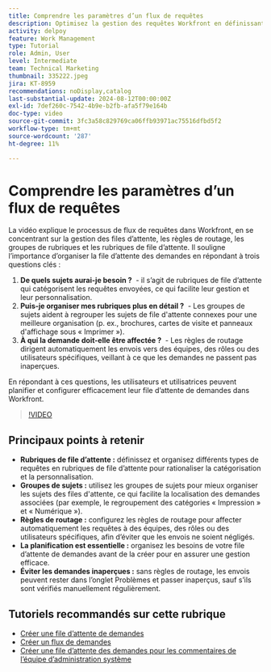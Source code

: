 ```yaml
---
title: Comprendre les paramètres d’un flux de requêtes
description: Optimisez la gestion des requêtes Workfront en définissant les rubriques de file d’attente, en utilisant des groupes de rubriques, en définissant les règles de routage, en planifiant les envois et en vous assurant que les envois ne sont pas négligés pour une efficacité accrue.
activity: delpoy
feature: Work Management
type: Tutorial
role: Admin, User
level: Intermediate
team: Technical Marketing
thumbnail: 335222.jpeg
jira: KT-8959
recommendations: noDisplay,catalog
last-substantial-update: 2024-08-12T00:00:00Z
exl-id: 7def260c-7542-4b9e-b2fb-afa5f79e164b
doc-type: video
source-git-commit: 3fc3a58c829769ca06ffb93971ac75516dfbd5f2
workflow-type: tm+mt
source-wordcount: '287'
ht-degree: 11%

---
```


# Comprendre les paramètres d’un flux de requêtes

La vidéo explique le processus de flux de requêtes dans Workfront, en se concentrant sur la gestion des files d’attente, les règles de routage, les groupes de rubriques et les rubriques de file d’attente. &#x200B; Il souligne l’importance d’organiser la file d’attente des demandes en répondant à trois questions clés :

1. **De quels sujets aurai-je besoin ?** &#x200B; - il s’agit de rubriques de file d’attente qui catégorisent les requêtes envoyées, ce qui facilite leur gestion et leur personnalisation. &#x200B;
1. **Puis-je organiser mes rubriques plus en détail ?** &#x200B; - Les groupes de sujets aident à regrouper les sujets de file d&#39;attente connexes pour une meilleure organisation (p. ex., brochures, cartes de visite et panneaux d&#39;affichage sous « Imprimer »). &#x200B;
1. **À qui la demande doit-elle être affectée ?** &#x200B; - Les règles de routage dirigent automatiquement les envois vers des équipes, des rôles ou des utilisateurs spécifiques, veillant à ce que les demandes ne passent pas inaperçues. &#x200B;

En répondant à ces questions, les utilisateurs et utilisatrices peuvent planifier et configurer efficacement leur file d’attente de demandes dans Workfront. &#x200B;

>[!VIDEO](https://video.tv.adobe.com/v/335222/?quality=12&learn=on&enablevpops)

## Principaux points à retenir

* **Rubriques de file d’attente :** définissez et organisez différents types de requêtes en rubriques de file d’attente pour rationaliser la catégorisation et la personnalisation. &#x200B;
* **Groupes de sujets :** utilisez les groupes de sujets pour mieux organiser les sujets des files d&#39;attente, ce qui facilite la localisation des demandes associées (par exemple, le regroupement des catégories « Impression » et « Numérique »). &#x200B;
* **Règles de routage :** configurez les règles de routage pour affecter automatiquement les requêtes à des équipes, des rôles ou des utilisateurs spécifiques, afin d’éviter que les envois ne soient négligés. &#x200B;
* **La planification est essentielle :** organisez les besoins de votre file d’attente de demandes avant de la créer pour en assurer une gestion efficace. &#x200B;
* **Éviter les demandes inaperçues :** sans règles de routage, les envois peuvent rester dans l’onglet Problèmes et passer inaperçus, sauf s’ils sont vérifiés manuellement régulièrement. &#x200B;

## Tutoriels recommandés sur cette rubrique

* [Créer une file d’attente de demandes](/help/manage-work/request-queues/create-a-request-queue.md)
* [Créer un flux de demandes](/help/manage-work/request-queues/create-a-request-flow.md)
* [Créer une file d’attente des demandes pour les commentaires de l’équipe d’administration système](/help/manage-work/request-queues/create-a-system-admin-feedback-request-queue.md)
